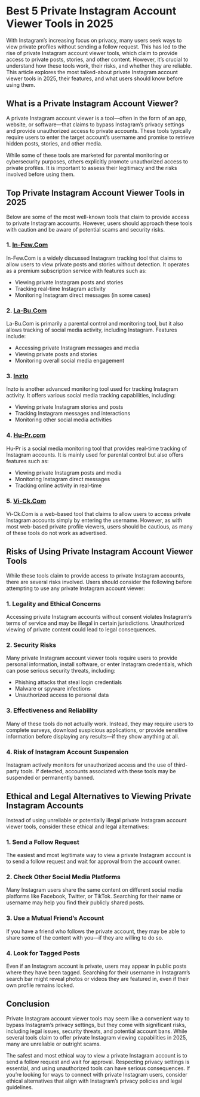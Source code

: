 # **Best 5 Private Instagram Account Viewer Tools in 2025**

With Instagram’s increasing focus on privacy, many users seek ways to view private profiles without sending a follow request. This has led to the rise of private Instagram account viewer tools, which claim to provide access to private posts, stories, and other content. However, it’s crucial to understand how these tools work, their risks, and whether they are reliable. This article explores the most talked-about private Instagram account viewer tools in 2025, their features, and what users should know before using them.

## What is a Private Instagram Account Viewer?

A private Instagram account viewer is a tool—often in the form of an app, website, or software—that claims to bypass Instagram’s privacy settings and provide unauthorized access to private accounts. These tools typically require users to enter the target account’s username and promise to retrieve hidden posts, stories, and other media.

While some of these tools are marketed for parental monitoring or cybersecurity purposes, others explicitly promote unauthorized access to private profiles. It is important to assess their legitimacy and the risks involved before using them.

## Top Private Instagram Account Viewer Tools in 2025

Below are some of the most well-known tools that claim to provide access to private Instagram accounts. However, users should approach these tools with caution and be aware of potential scams and security risks.

### 1. **[In-Few.Com](https://in-few.com/)**
In-Few.Com is a widely discussed Instagram tracking tool that claims to allow users to view private posts and stories without detection. It operates as a premium subscription service with features such as:
- Viewing private Instagram posts and stories
- Tracking real-time Instagram activity
- Monitoring Instagram direct messages (in some cases)

### 2. **[La-Bu.Com](https://la-bu.com/)**
La-Bu.Com is primarily a parental control and monitoring tool, but it also allows tracking of social media activity, including Instagram. Features include:
- Accessing private Instagram messages and media
- Viewing private posts and stories
- Monitoring overall social media engagement

### 3. **[Inzto](https://inzto.com/)**
Inzto is another advanced monitoring tool used for tracking Instagram activity. It offers various social media tracking capabilities, including:
- Viewing private Instagram stories and posts
- Tracking Instagram messages and interactions
- Monitoring other social media activities

### 4. **[Hu-Pr.com](https://hu-pr.com/)**
Hu-Pr is a social media monitoring tool that provides real-time tracking of Instagram accounts. It is mainly used for parental control but also offers features such as:
- Viewing private Instagram posts and media
- Monitoring Instagram direct messages
- Tracking online activity in real-time

### 5. **[Vi-Ck.Com](https://www.vi-ck.com/)**
Vi-Ck.Com is a web-based tool that claims to allow users to access private Instagram accounts simply by entering the username. However, as with most web-based private profile viewers, users should be cautious, as many of these tools do not work as advertised.

## Risks of Using Private Instagram Account Viewer Tools

While these tools claim to provide access to private Instagram accounts, there are several risks involved. Users should consider the following before attempting to use any private Instagram account viewer:

### **1. Legality and Ethical Concerns**
Accessing private Instagram accounts without consent violates Instagram’s terms of service and may be illegal in certain jurisdictions. Unauthorized viewing of private content could lead to legal consequences.

### **2. Security Risks**
Many private Instagram account viewer tools require users to provide personal information, install software, or enter Instagram credentials, which can pose serious security threats, including:
- Phishing attacks that steal login credentials
- Malware or spyware infections
- Unauthorized access to personal data

### **3. Effectiveness and Reliability**
Many of these tools do not actually work. Instead, they may require users to complete surveys, download suspicious applications, or provide sensitive information before displaying any results—if they show anything at all.

### **4. Risk of Instagram Account Suspension**
Instagram actively monitors for unauthorized access and the use of third-party tools. If detected, accounts associated with these tools may be suspended or permanently banned.

## Ethical and Legal Alternatives to Viewing Private Instagram Accounts

Instead of using unreliable or potentially illegal private Instagram account viewer tools, consider these ethical and legal alternatives:

### **1. Send a Follow Request**
The easiest and most legitimate way to view a private Instagram account is to send a follow request and wait for approval from the account owner.

### **2. Check Other Social Media Platforms**
Many Instagram users share the same content on different social media platforms like Facebook, Twitter, or TikTok. Searching for their name or username may help you find their publicly shared posts.

### **3. Use a Mutual Friend’s Account**
If you have a friend who follows the private account, they may be able to share some of the content with you—if they are willing to do so.

### **4. Look for Tagged Posts**
Even if an Instagram account is private, users may appear in public posts where they have been tagged. Searching for their username in Instagram’s search bar might reveal photos or videos they are featured in, even if their own profile remains locked.

## Conclusion

Private Instagram account viewer tools may seem like a convenient way to bypass Instagram’s privacy settings, but they come with significant risks, including legal issues, security threats, and potential account bans. While several tools claim to offer private Instagram viewing capabilities in 2025, many are unreliable or outright scams.

The safest and most ethical way to view a private Instagram account is to send a follow request and wait for approval. Respecting privacy settings is essential, and using unauthorized tools can have serious consequences. If you’re looking for ways to connect with private Instagram users, consider ethical alternatives that align with Instagram’s privacy policies and legal guidelines.

